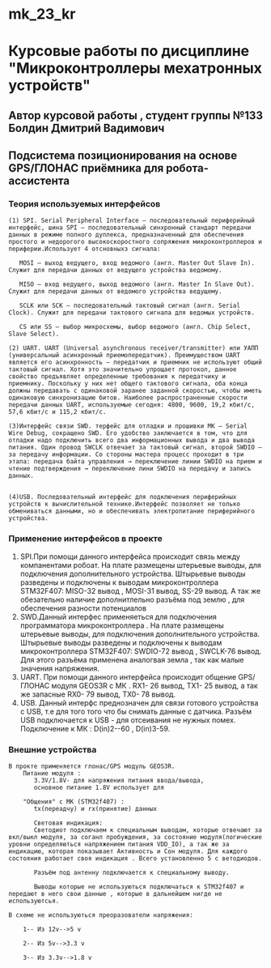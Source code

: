 # mk_23_kr
# Курсовые работы по дисциплине "Микроконтроллеры мехатронных устройств"


## Автор курсовой работы , студент группы №133 Болдин Дмитрий Вадимович

## Подсистема позиционирования на основе GPS/ГЛОНАС приёмника для робота-ассистента

### Теория используемых интерфейсов
    (1) SPI. Serial Peripheral Interface — последовательный периферийный интерфейс, шина SPI — последовательный синхронный стандарт передачи данных в режиме полного дуплекса, предназначенный для обеспечения простого и недорогого высокоскоростного сопряжения микроконтроллеров и периферии.Использует 4 отсновныхз сигнала:

       MOSI — выход ведущего, вход ведомого (англ. Master Out Slave In). Служит для передачи данных от ведущего устройства ведомому.

       MISO — вход ведущего, выход ведомого (англ. Master In Slave Out). Служит для передачи данных от ведомого устройства ведущему.

       SCLK или SCK — последовательный тактовый сигнал (англ. Serial Clock). Служит для передачи тактового сигнала для ведомых устройств.

       CS или SS — выбор микросхемы, выбор ведомого (англ. Chip Select, Slave Select).

    (2) UART. UART (Universal asynchronous receiver/transmitter) или УАПП (универсальный асинхронный приемопередатчик). Преимуществом UART является его асинхронность — передатчик и приемник не используют общий тактовый сигнал. Хотя это значительно упрощает протокол, данное свойство предъявляет определенные требования к передатчику и приемнику. Поскольку у них нет общего тактового сигнала, оба конца должны передавать с одинаковой заранее заданной скоростью, чтобы иметь одинаковую синхронизацию битов. Наиболее распространенные скорости передачи данных UART, используемые сегодня: 4800, 9600, 19,2 кбит/с, 57,6 кбит/с и 115,2 кбит/с. 

    (3)Интерфейс связи SWD. терфейс для отладки и прошивки МК — Serial Wire Debug, сокращено SWD. Его удобство заключается в том, что для отладки надо подключить всего два информационных вывода и два вывода питания. Один провод SWCLK отвечает за тактовый сигнал, второй SWDIO – за передачу информации. Со стороны мастера процесс проходит в три этапа: передача байта управления → переключение линии SWDIO на прием и чтение подтверждения → переключение лини SWDIO на передачу и запись данных.
    

    (4)USB. Последовательный интерфейс для подключения периферийных устройств к вычислительной технике.Интерфейс позволяет не только обмениваться данными, но и обеспечивать электропитание периферийного устройства.


### Применение интерфейсов в проекте

 1) SPI.При помощи данного интерфейса происходит связь между компанентами робоат. На плате размещены штерьевые выводы, для подключения дополнительного устройства. Штырьевые выводы разведены и подключены к выводам микроконтроллера STM32F407: MISO-32 вывод , MOSI-31 вывод, SS-29 вывод. А так же обезательно наличие дополнитлельно разъёма под землю , для обеспечения разности потенциалов
 2) SWD.Данный интерфес применяеться для подключения программатора микроконтроллера . На плате размещены штерьевые выводы, для подключения дополнительного устройства. Штырьевые выводы разведены и подключены к выводам микроконтроллера STM32F407: SWDIO-72 вывод , SWCLK-76 вывод. Для этого разъёма применена аналогвая земла , так как малые значения напряжения.
 3) UART. При помощи данного интерфейса происходит общение GPS/ГЛОНАС модуля GEOS3R c МК .  RX1- 26 вывод, TX1- 25 вывод, а так же запасные RX0- 79 вывод, TX0- 78 вывод.
 4) USB. Данный интерфс преднозначен для связи готового устройства с USB, т.е для того того что бы снимать данные с датчика. Разъём USB подключается к USB - для отсеивания не нужных помех. Подключение к МК : D(in)2--60 , D(in)3-59. 

###  Внешние устройства 


    В прокте применяется глонас/GPS модуль GEOS3R. 
        Питание модуля :
           3.3V/1.8V- для напряжения питания ввода/вывода, 
           основное питание 1.8V использует для 
           
        "Общения" с МК (STM32f407) :
           tx(переадчу) и rx(принятие) данных

           Световая индикация:
           Светодиот подключаем к специальным выводам, которые отвечают за вкл/выкл модуля, за соганл пробуждения, за состояние модуля(логические уровни определяються напряжением питания VDD_IO), а так же за индикацию, которая показывает Активность и Сон модуля. Для каждого состояния работает своя индикация . Всего установленно 5 с ветодиодов. 

           Разъём под антенну подключается к специальному выводу.

           Выводы которые не используються подключаться к STM32f407 и передают в него свои данные , которые в дальнейшем нигде не используютсья. 

    В схеме не используються преоразователи напряжения: 
        
        1-- Из 12v-->5 v

        2-- Из 5v-->3.3 v

        3-- Из 3.3v-->1.8 v


    



